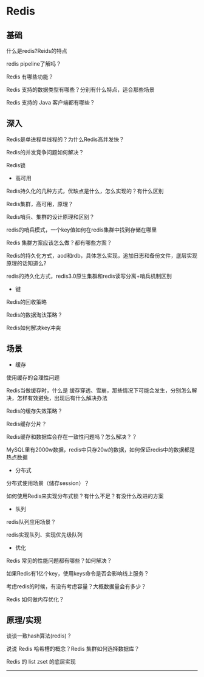 # Redis

##  基础

什么是redis?Reids的特点

redis pipeline了解吗？

Redis 有哪些功能？

Redis ⽀持的数据类型有哪些？分别有什么特点，适合那些场景

Redis ⽀持的 Java 客户端都有哪些？


##  深入

Redis是单进程单线程的？为什么Redis⾼并发快？

Redis的并发竞争问题如何解决？

Redis锁

- 高可用

Redis持久化的⼏种⽅式，优缺点是什么，怎么实现的？有什么区别

Redis集群，⾼可⽤，原理？

Redis哨兵、集群的设计原理和区别？

redis的哨兵模式，⼀个key值如何在redis集群中找到存储在哪⾥

Redis 集群⽅案应该怎么做？都有哪些⽅案？

Redis的持久化⽅式，aod和rdb，具体怎么实现，追加⽇志和备份⽂件，底层实现原理的话知道么?

redis的持久化⽅式，redis3.0原⽣集群和redis读写分离+哨兵机制区别

- 键

Redis的回收策略

Redis的数据淘汰策略？

Redis如何解决key冲突

##  场景

- 缓存

使⽤缓存的合理性问题

Redis当做缓存时，什么是 缓存穿透、雪崩，那些情况下可能会发生，分别怎么解决，怎样有效避免，出现后有什么解决办法

Redis的缓存失效策略？

Redis缓存分⽚？

Redis缓存和数据库会存在⼀致性问题吗？怎么解决？？

MySQL⾥有2000w数据，redis中只存20w的数据，如何保证redis中的数据都是热点数据


- 分布式

分布式使⽤场景（储存session）？

如何使⽤Redis来实现分布式锁？有什么不足？有没什么改进的方案


- 队列

redis队列应⽤场景？

redis实现队列、实现优先级队列


- 优化

Redis 常⻅的性能问题都有哪些？如何解决？

如果Redis有1亿个key，使⽤keys命令是否会影响线上服务？

考虑redis的时候，有没有考虑容量？⼤概数据量会有多少？

Redis 如何做内存优化？


##  原理/实现

谈谈⼀致hash算法(redis)？

说说 Redis 哈希槽的概念？Redis 集群如何选择数据库？

Redis 的 list zset 的底层实现

----